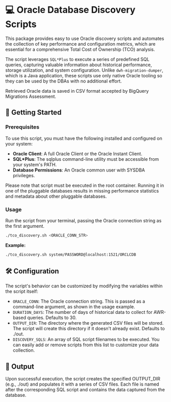 # 💻 Oracle Database Discovery Scripts

This package provides easy to use Oracle discovery scripts and automates the collection of key performance and configuration metrics, which are essential for a comprehensive Total Cost of Ownership (TCO) analysis.  

The script leverages `SQL*Plus` to execute a series of predefined SQL queries, capturing valuable information about historical performance, storage utilization, and system configuration. Unlike `dwh-migration-dumper`, which is a Java application, these scripts use only native Oracle tooling so they can be used by the DBAs with no additional effort.

Retrieved Oracle data is saved in CSV format accepted by BigQuery Migrations Assessment.

## 🚀 Getting Started

### Prerequisites

To use this script, you must have the following installed and configured on your system:

- **Oracle Client**: A full Oracle Client or the Oracle Instant Client.
- **SQL*Plus**: The sqlplus command-line utility must be accessible from your system's PATH.
- **Database Permissions**: An Oracle common user with SYSDBA privileges.

Please note that script must be executed in the root container. Running it in one of the pluggable databases results in missing performance statistics and metadata about other pluggable databases.

### Usage

Run the script from your terminal, passing the Oracle connection string as the first argument.

```bash
./tco_discovery.sh <ORACLE_CONN_STR>
```

**Example:**

```bash
./tco_discovery.sh system/PASSWORD@localhost:1521/ORCLCDB
```

## 🛠️ Configuration

The script's behavior can be customized by modifying the variables within the script itself:

- `ORACLE_CONN`: The Oracle connection string. This is passed as a command-line argument, as shown in the usage example.
- `DURATION_DAYS`: The number of days of historical data to collect for AWR-based queries. Defaults to 30.
- `OUTPUT_DIR`: The directory where the generated CSV files will be stored. The script will create this directory if it doesn't already exist. Defaults to ./out.
- `DISCOVERY_SQLS`: An array of SQL script filenames to be executed. You can easily add or remove scripts from this list to customize your data collection.

## 📂 Output

Upon successful execution, the script creates the specified OUTPUT_DIR (e.g., ./out) and populates it with a series of CSV files. Each file is named after the corresponding SQL script and contains the data captured from the database.
